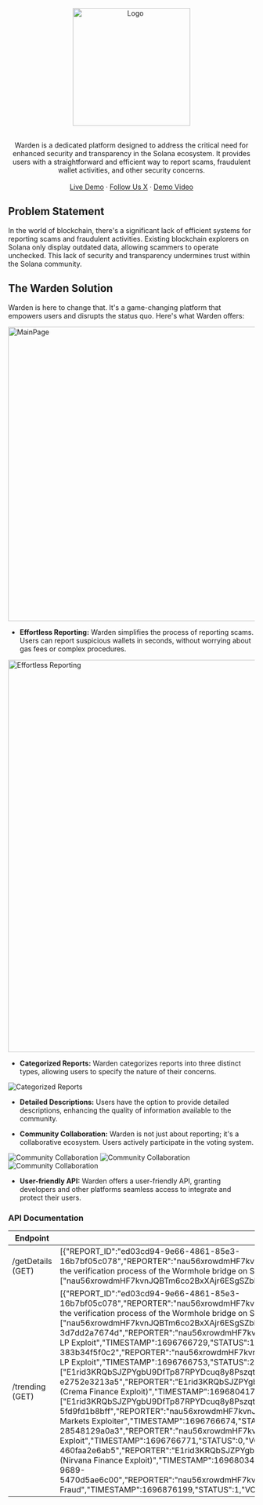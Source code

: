<div align="center">
  <img src="https://binaramics.com/WardenLogo.png" alt="Logo" width="240">

  <p align="center">
    <br>
    Warden is a dedicated platform designed to address the critical need for enhanced security and transparency in the Solana ecosystem. It provides users with a straightforward and efficient way to report scams, fraudulent wallet activities, and other security concerns.
    <br />
    <br />
    <a href="https://binaramics.com:1212">Live Demo</a>
    ·
    <a href="https://twitter.com/Binaramics">Follow Us X</a>
     ·
    <a href="https://www.youtube.com/watch?v=9ckGCwmQBTw">Demo Video</a>
  </p>
</div>

## Problem Statement

In the world of blockchain, there's a significant lack of efficient systems for reporting scams and fraudulent activities. Existing blockchain explorers on Solana only display outdated data, allowing scammers to operate unchecked. This lack of security and transparency undermines trust within the Solana community.

## The Warden Solution

Warden is here to change that. It's a game-changing platform that empowers users and disrupts the status quo. Here's what Warden offers:

 <img src="https://github.com/nauriculus/Warden/assets/24634581/bf5ba8bc-4563-48ff-b5f4-21a262e7e6d3" alt="MainPage" width="600">


- **Effortless Reporting:** Warden simplifies the process of reporting scams. Users can report suspicious wallets in seconds, without worrying about gas fees or complex procedures.

 <img src="https://github.com/nauriculus/Warden/assets/24634581/fca3f81d-77eb-4cbf-834e-a720cccd5d83" alt="Effortless Reporting" width="800">

- **Categorized Reports:** Warden categorizes reports into three distinct types, allowing users to specify the nature of their concerns.

![Categorized Reports](https://github.com/nauriculus/Warden/assets/24634581/8cebe9f3-b746-4606-8522-83c2e2236689)

- **Detailed Descriptions:** Users have the option to provide detailed descriptions, enhancing the quality of information available to the community.

- **Community Collaboration:** Warden is not just about reporting; it's a collaborative ecosystem. Users actively participate in the voting system.

![Community Collaboration](https://github.com/nauriculus/Warden/assets/24634581/48b68b6d-8a24-405a-8178-9ce1f5271979)
![Community Collaboration](https://github.com/nauriculus/Warden/assets/24634581/fefa2ef8-1b88-47e0-9a1e-ada07b64275c)
![Community Collaboration](https://github.com/nauriculus/Warden/assets/24634581/5afb357c-5127-4607-93f4-f06dd27cbb5f)

- **User-friendly API:** Warden offers a user-friendly API, granting developers and other platforms seamless access to integrate and protect their users.

### API Documentation
| Endpoint     | Response                                                                                                                                                                                                                               |
|--------------|---------------------------------------------------------------------------------------------------------------------------------------------------------------------------------------------------------------------------------------|
| /getDetails (GET)         | [{"REPORT_ID":"ed03cd94-9e66-4861-85e3-16b7bf05c078","REPORTER":"nau56xrowdmHF7kvnJQBTm6co2BxXAjr6ESgSZbEutc","FLAGGED_WALLET":"EAUwikTgqeHKJMaqDj17Cwb6TH3XzcXbxHSN7etGzMFt","TYPE":"exploit","DESCRIPTION":"bypassed the verification process of the Wormhole bridge on Solana $320M stolen. ","TIMESTAMP":1696766386,"STATUS":0,"VOTES":3,"VISITS":43,"VOTE_WALLETS":"[\"nau56xrowdmHF7kvnJQBTm6co2BxXAjr6ESgSZbEutc\",\"E1rid3KRQbSJZPYgbU9DfTp87RPYDcuq8y8PszqtbnSC\"]"}]                                                                                                                         |
| /trending (GET)         | [{"REPORT_ID":"ed03cd94-9e66-4861-85e3-16b7bf05c078","REPORTER":"nau56xrowdmHF7kvnJQBTm6co2BxXAjr6ESgSZbEutc","FLAGGED_WALLET":"EAUwikTgqeHKJMaqDj17Cwb6TH3XzcXbxHSN7etGzMFt","TYPE":"exploit","DESCRIPTION":"bypassed the verification process of the Wormhole bridge on Solana $320M stolen. ","TIMESTAMP":1696766386,"STATUS":0,"VOTES":3,"VISITS":50,"VOTE_WALLETS":"[\"nau56xrowdmHF7kvnJQBTm6co2BxXAjr6ESgSZbEutc\",\"E1rid3KRQbSJZPYgbU9DfTp87RPYDcuq8y8PszqtbnSC\"]"},{"REPORT_ID":"4c6a6ce8-14fc-40e3-8de3-3d7dd2a7674d","REPORTER":"nau56xrowdmHF7kvnJQBTm6co2BxXAjr6ESgSZbEutc","FLAGGED_WALLET":"AgJddDJLt17nHyXDCpyGELxwsZZQPqfUsuwzoiqVGJwD","TYPE":"exploit","DESCRIPTION":"Raydium LP Exploit","TIMESTAMP":1696766729,"STATUS":1,"VOTES":2,"VISITS":20,"VOTE_WALLETS":"[\"E1rid3KRQbSJZPYgbU9DfTp87RPYDcuq8y8PszqtbnSC\"]"},{"REPORT_ID":"f126c0bd-f5d9-4167-addf-383b34f5f0c2","REPORTER":"nau56xrowdmHF7kvnJQBTm6co2BxXAjr6ESgSZbEutc","FLAGGED_WALLET":"61wJT43nWMUpDR92wC7pmo6xoJRh2s4kCYRBq4d5XQHZ","TYPE":"exploit","DESCRIPTION":"Solend LP Exploit","TIMESTAMP":1696766753,"STATUS":2,"VOTES":2,"VISITS":20,"VOTE_WALLETS":"[\"E1rid3KRQbSJZPYgbU9DfTp87RPYDcuq8y8PszqtbnSC\",\"nau56xrowdmHF7kvnJQBTm6co2BxXAjr6ESgSZbEutc\"]"},{"REPORT_ID":"ad6547ea-db88-408e-8bbc-e2752e3213a5","REPORTER":"E1rid3KRQbSJZPYgbU9DfTp87RPYDcuq8y8PszqtbnSC","FLAGGED_WALLET":"Esmx2QjmDZMjJ15yBJ2nhqisjEt7Gqro4jSkofdoVsvY","TYPE":"exploit","DESCRIPTION":"Hacker (Crema Finance Exploit)","TIMESTAMP":1696804170,"STATUS":0,"VOTES":2,"VISITS":5,"VOTE_WALLETS":"[\"E1rid3KRQbSJZPYgbU9DfTp87RPYDcuq8y8PszqtbnSC\",\"nau56xrowdmHF7kvnJQBTm6co2BxXAjr6ESgSZbEutc\"]"},{"REPORT_ID":"1dfda16e-4d19-46d4-a252-5fd9fd1b8bff","REPORTER":"nau56xrowdmHF7kvnJQBTm6co2BxXAjr6ESgSZbEutc","FLAGGED_WALLET":"yUJw9a2PyoqKkH47i4yEGf4WXomSHMiK7Lp29Xs2NqM","TYPE":"contract","DESCRIPTION":"Mango Markets Exploiter","TIMESTAMP":1696766674,"STATUS":1,"VOTES":1,"VISITS":18,"VOTE_WALLETS":"[\"nau56xrowdmHF7kvnJQBTm6co2BxXAjr6ESgSZbEutc\"]"},{"REPORT_ID":"3df73cdd-bbd3-41f2-bfd1-28548129a0a3","REPORTER":"nau56xrowdmHF7kvnJQBTm6co2BxXAjr6ESgSZbEutc","FLAGGED_WALLET":"9WArrPQyZ4HovjoUjYbvtJtbrfJNzQWCBk5k75w6NpEb","TYPE":"exploit","DESCRIPTION":"HadeSwap Exploit","TIMESTAMP":1696766771,"STATUS":0,"VOTES":1,"VISITS":17,"VOTE_WALLETS":"[\"nau56xrowdmHF7kvnJQBTm6co2BxXAjr6ESgSZbEutc\"]"},{"REPORT_ID":"c3fde6d6-b048-420d-aed4-460faa2e6ab5","REPORTER":"E1rid3KRQbSJZPYgbU9DfTp87RPYDcuq8y8PszqtbnSC","FLAGGED_WALLET":"76w4SBe2of2wWUsx2FjkkwD29rRznfvEkBa1upSbTAWH","TYPE":"exploit","DESCRIPTION":"Hacker (Nirvana Finance Exploit)","TIMESTAMP":1696803475,"STATUS":0,"VOTES":1,"VISITS":12,"VOTE_WALLETS":"[\"E1rid3KRQbSJZPYgbU9DfTp87RPYDcuq8y8PszqtbnSC\"]"},{"REPORT_ID":"2c81f8c9-0b66-49fe-9689-5470d5ae6c00","REPORTER":"nau56xrowdmHF7kvnJQBTm6co2BxXAjr6ESgSZbEutc","FLAGGED_WALLET":"35wiSXzUDkN6vbxoNT7ARVVQduVRbSP4kVQnXbAcvhnM","TYPE":"fraud","DESCRIPTION":"TurtleNFT Fraud","TIMESTAMP":1696876199,"STATUS":1,"VOTES":1,"VISITS":4,"VOTE_WALLETS":"[\"nau56xrowdmHF7kvnJQBTm6co2BxXAjr6ESgSZbEutc\"]"}]                                                                                                                                                                                    |
